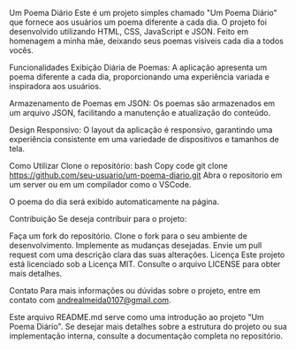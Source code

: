 Um Poema Diário
Este é um projeto simples chamado "Um Poema Diário" que fornece aos usuários um poema diferente a cada dia. O projeto foi desenvolvido utilizando HTML, CSS, JavaScript e JSON. Feito em homenagem a minha mãe, deixando seus poemas visiveis cada dia a todos vocês.

Funcionalidades
Exibição Diária de Poemas: A aplicação apresenta um poema diferente a cada dia, proporcionando uma experiência variada e inspiradora aos usuários.

Armazenamento de Poemas em JSON: Os poemas são armazenados em um arquivo JSON, facilitando a manutenção e atualização do conteúdo.

Design Responsivo: O layout da aplicação é responsivo, garantindo uma experiência consistente em uma variedade de dispositivos e tamanhos de tela.

Como Utilizar
Clone o repositório:
bash
Copy code
git clone https://github.com/seu-usuario/um-poema-diario.git
Abra o repositorio em um server ou em um compilador como o VSCode.

O poema do dia será exibido automaticamente na página.

Contribuição
Se deseja contribuir para o projeto:

Faça um fork do repositório.
Clone o fork para o seu ambiente de desenvolvimento.
Implemente as mudanças desejadas.
Envie um pull request com uma descrição clara das suas alterações.
Licença
Este projeto está licenciado sob a Licença MIT. Consulte o arquivo LICENSE para obter mais detalhes.

Contato
Para mais informações ou dúvidas sobre o projeto, entre em contato com andrealmeida0107@gmail.com.

Este arquivo README.md serve como uma introdução ao projeto "Um Poema Diário". Se desejar mais detalhes sobre a estrutura do projeto ou sua implementação interna, consulte a documentação completa no repositório.
